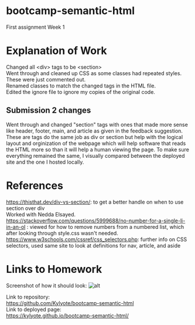 # bootcamp-semantic-html

First assignment Week 1

# Explanation of Work

Changed all \<div> tags to be \<section>  
Went through and cleaned up CSS as some classes had repeated styles. These were just commented out.  
Renamed classes to match the changed tags in the HTML file.  
Edited the ignore file to ignore my copies of the original code.

## Submission 2 changes

Went through and changed "section" tags with ones that made more sense like header, footer, main, and article as given in the feedback suggestion. These are tags do the same job as div or section but help with the logical layout and orginization of the webpage which will help software that reads the HTML more so than it will help a human viewing the page. To make sure everything remained the same, I visually compared between the deployed site and the one I hosted locally.

# References

https://thisthat.dev/div-vs-section/: to get a better handle on when to use section over div  
Worked with Nedda Elsayed.  
https://stackoverflow.com/questions/5999688/no-number-for-a-single-li-in-an-ol : viewed for how to remove numbers from a numbered list, which after looking through style.css wasn't needed.  
https://www.w3schools.com/cssref/css_selectors.php: further info on CSS selectors, used same site to look at definitions for nav, article, and aside

# Links to Homework

Screenshot of how it should look:
![alt](./assets/images/HoriseonHomepage.png)

Link to repository:  
https://github.com/Kylyote/bootcamp-semantic-html  
Link to deployed page:  
https://kylyote.github.io/bootcamp-semantic-html/

